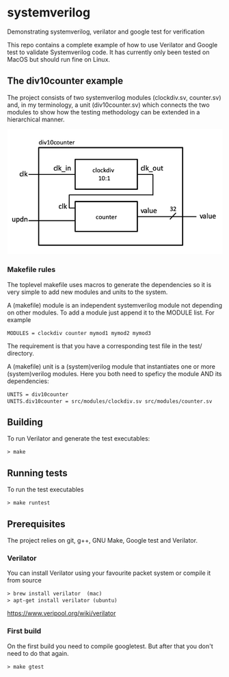 # systemverilog
Demonstrating systemverilog, verilator and google test for verification

This repo contains a complete example of how to use Verilator and Google
test to validate Systemverilog code. It has currently only been tested
on MacOS but should run fine on Linux.


## The div10counter example
The project consists of two systemverilog modules (clockdiv.sv, counter.sv)
and, in my terminology, a unit (div10counter.sv) which connects the two modules
to show how the testing methodology can be extended in a hierarchical manner.

![Hierarchical system](doc/figure1.png)

### Makefile rules
The toplevel makefile uses macros to generate the dependencies so it is
very simple to add new modules and units to the system.

A (makefile) module is an independent systemverilog module not depending on
other modules. To add a module just append it to the MODULE list. For example

    MODULES = clockdiv counter mymod1 mymod2 mymod3

The requirement is that you have a corresponding test file in the
test/ directory.

A (makefile) unit is a (system)verilog module that instantiates one or more
(system)verilog modules. Here you both need to speficy the module AND its
dependencies:

    UNITS = div10counter
    UNITS.div10counter = src/modules/clockdiv.sv src/modules/counter.sv


## Building


To run Verilator and generate the test executables:

    > make

## Running tests
To run the test executables

    > make runtest

## Prerequisites
The project relies on git, g++, GNU Make, Google test and Verilator.

### Verilator
You can install Verilator using your favourite packet system or compile it from source

    > brew install verilator  (mac)
    > apt-get install verilator (ubuntu)

https://www.veripool.org/wiki/verilator

### First build
On the first build you need to compile googletest. But after that you don't
need to do that again.

    > make gtest
